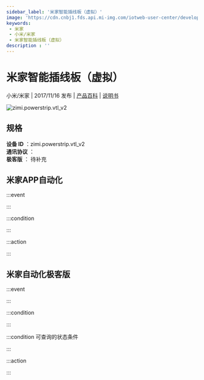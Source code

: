 ```yaml
---
sidebar_label: '米家智能插线板（虚拟）'
image: 'https://cdn.cnbj1.fds.api.mi-img.com/iotweb-user-center/developer_1679047511423vjmdY1Et.png?GalaxyAccessKeyId=AKVGLQWBOVIRQ3XLEW&Expires=9223372036854775807&Signature=hOXaVq8JWpNaKx7fDUDN5VkQO9I='
keywords: 
 - 米家
 - 小米/米家
 - 米家智能插线板（虚拟）
description : ''
---
```

# 米家智能插线板（虚拟）

小米/米家 | 2017/11/16 发布 | [产品百科](https://home.mi.com/webapp/content/baike/product/index.html?model=zimi.powerstrip.vtl_v2/) | [说明书](https://home.mi.com/views/introduction.html?model=zimi.powerstrip.vtl_v2&region=cn)

![zimi.powerstrip.vtl_v2](https://cdn.cnbj1.fds.api.mi-img.com/iotweb-user-center/developer_1679047511423vjmdY1Et.png?GalaxyAccessKeyId=AKVGLQWBOVIRQ3XLEW&Expires=9223372036854775807&Signature=hOXaVq8JWpNaKx7fDUDN5VkQO9I=)

## 规格  
> 
**设备 ID** ：zimi.powerstrip.vtl_v2  
**通讯协议** ：  
**极客版**  ： 待补充 


## 米家APP自动化  

:::event  

:::

:::condition  

:::

:::action   

:::

## 米家自动化极客版  

:::event  

:::

:::condition  

:::

:::condition 可查询的状态条件  

:::

:::action  

:::

        
